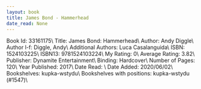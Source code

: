 ```yaml
---
layout: book
title: James Bond - Hammerhead
date_read: None
---
```


Book Id: 33161175\ 
Title: James Bond: Hammerhead\ 
Author: Andy Diggle\ 
Author l-f: Diggle, Andy\ 
Additional Authors: Luca Casalanguida\ 
ISBN: 1524103225\ 
ISBN13: 9781524103224\ 
My Rating: 0\ 
Average Rating: 3.82\ 
Publisher: Dynamite Entertainment\ 
Binding: Hardcover\ 
Number of Pages: 120\ 
Year Published: 2017\ 
Date Read: \ 
Date Added: 2020/06/02\ 
Bookshelves: kupka-wstydu\ 
Bookshelves with positions: kupka-wstydu (#1547)\ 

